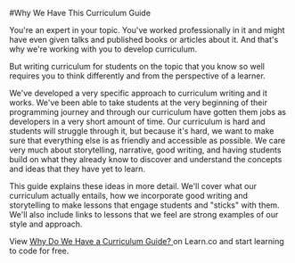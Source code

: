 #Why We Have This Curriculum Guide

You're an expert in your topic. You've worked professionally in it and might have even given talks and published books or articles about it. And that's why we're working with you to develop curriculum. 

But writing curriculum for students on the topic that you know so well requires you to think differently and from the perspective of a learner. 

We've developed a very specific approach to curriculum writing and it works. We've been able to take students at the very beginning of their programming journey and through our curriculum have gotten them jobs as developers in a very short amount of time. Our curriculum is hard and students will struggle through it, but because it's hard, we want to make sure that everything else is as friendly and accessible as possible. We care very much about storytelling, narrative, good writing, and having students build on what they already know to discover and understand the concepts and ideas that they have yet to learn. 

This guide explains these ideas in more detail. We'll cover what our curriculum actually entails, how we incorporate good writing and storytelling to make lessons that engage students and "sticks" with them. We'll also include links to lessons that we feel are strong examples of our style and approach. 
<p class='util--hide'>View <a href='https://learn.co/lessons/why-do-we-have-a-curriculum-guide'>Why Do We Have a Curriculum Guide? </a> on Learn.co and start learning to code for free.</p>
